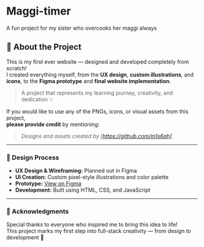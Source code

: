 # Maggi-timer
A fun project for my sister who overcooks her maggi always

## 🌟 About the Project

This is my first ever website — designed and developed completely from scratch!  
I created everything myself, from the **UX design**, **custom illustrations**, and **icons**, to the **Figma prototype** and **final website implementation**.  

> A project that represents my learning journey, creativity, and dedication ✨  

If you would like to use any of the PNGs, icons, or visual assets from this project,  
**please provide credit** by mentioning:
> *Designs and assets created by [https://github.com/m1s6ah]*

---

### 🎨 Design Process

- **UX Design & Wireframing:** Planned out in Figma  
- **UI Creation:** Custom pixel-style illustrations and color palette  
- **Prototype:** [View on Figma](<(https://www.figma.com/proto/nsiYxov6AdIks75OZdnGcm/maggie-Timer?node-id=4-18&t=2nhpyskg8BuSReo4-1)>)  
- **Development:** Built using HTML, CSS, and JavaScript  

---

### 💖 Acknowledgments

Special thanks to everyone who inspired me to bring this idea to life!  
This project marks my first step into full-stack creativity — from design to development 💫
